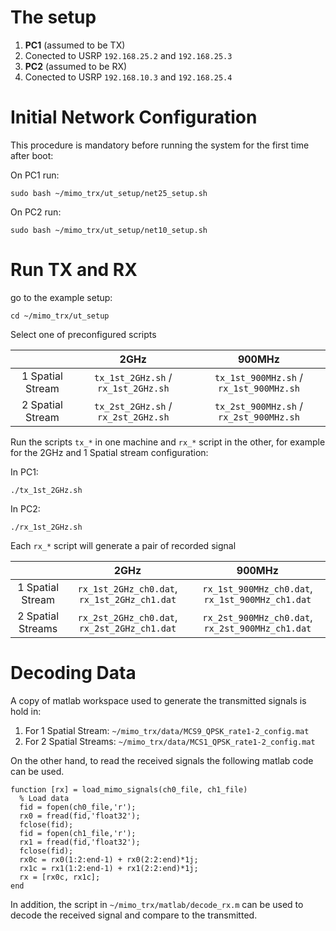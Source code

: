 
# The setup

1. **PC1** (assumed to be TX)
  1. Conected to USRP `192.168.25.2` and `192.168.25.3`
1. **PC2** (assumed to be RX)
  1. Conected to USRP `192.168.10.3` and `192.168.25.4`

# Initial Network Configuration

This procedure is mandatory before running the system for the first time after boot:

On PC1 run:

```
sudo bash ~/mimo_trx/ut_setup/net25_setup.sh
```

On PC2 run:

```
sudo bash ~/mimo_trx/ut_setup/net10_setup.sh
```

# Run TX and RX

go to the example setup:

```
cd ~/mimo_trx/ut_setup
```

Select one of preconfigured scripts

|    | 2GHz | 900MHz |
|:--:|:--:|:--:|
| 1 Spatial Stream | `tx_1st_2GHz.sh` / `rx_1st_2GHz.sh` | `tx_1st_900MHz.sh` / `rx_1st_900MHz.sh` |
| 2 Spatial Stream | `tx_2st_2GHz.sh` / `rx_2st_2GHz.sh` | `tx_2st_900MHz.sh` / `rx_2st_900MHz.sh` |

Run the scripts `tx_*` in one machine and `rx_*` script in the other, for example for the 2GHz and 1 Spatial stream configuration:

In PC1:
```
./tx_1st_2GHz.sh
```

In PC2:
```
./rx_1st_2GHz.sh
```

Each `rx_*` script will generate a pair of recorded signal 

|    | 2GHz | 900MHz |
|:--:|:--:|:--:|
| 1 Spatial Stream | `rx_1st_2GHz_ch0.dat`, `rx_1st_2GHz_ch1.dat` | `rx_1st_900MHz_ch0.dat`, `rx_1st_900MHz_ch1.dat` |
| 2 Spatial Streams | `rx_2st_2GHz_ch0.dat`, `rx_2st_2GHz_ch1.dat` | `rx_2st_900MHz_ch0.dat`, `rx_2st_900MHz_ch1.dat` |

# Decoding Data

A copy of matlab workspace used to generate the transmitted signals is hold in:

1. For 1 Spatial Stream: `~/mimo_trx/data/MCS9_QPSK_rate1-2_config.mat`
2. For 2 Spatial Streams: `~/mimo_trx/data/MCS1_QPSK_rate1-2_config.mat`


On the other hand, to read the received signals the following matlab code can be used.

```
function [rx] = load_mimo_signals(ch0_file, ch1_file)
  % Load data
  fid = fopen(ch0_file,'r'); 
  rx0 = fread(fid,'float32'); 
  fclose(fid);
  fid = fopen(ch1_file,'r');
  rx1 = fread(fid,'float32');
  fclose(fid);
  rx0c = rx0(1:2:end-1) + rx0(2:2:end)*1j;
  rx1c = rx1(1:2:end-1) + rx1(2:2:end)*1j;
  rx = [rx0c, rx1c];
end
```

In addition, the script in `~/mimo_trx/matlab/decode_rx.m` can be used to decode the received signal and compare to the transmitted.
